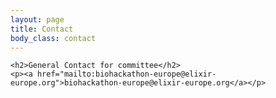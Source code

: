 ```yaml
--- 
layout: page 
title: Contact 
body_class: contact 
---
```

<section>

    <h2>General Contact for committee</h2>
    <p><a href="mailto:biohackathon-europe@elixir-europe.org">biohackathon-europe@elixir-europe.org</a></p>

</section>
